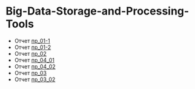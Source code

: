 # Big-Data-Storage-and-Processing-Tools
- Отчет [пр_01-1](https://github.com/SofiaNikolaeva-adey-201/Big-Data-Storage-and-Processing-Tools/blob/main/BDSAPT_pr_1_01_NikolaevaSG.pdf)
- Отчет [пр_01-2](https://github.com/SofiaNikolaeva-adey-201/Big-Data-Storage-and-Processing-Tools/blob/main/BDSAPT_pr_1_02_NikolaevaSG.pdf)
- Отчет [пр_02](https://github.com/SofiaNikolaeva-adey-201/Big-Data-Storage-and-Processing-Tools/blob/main/BDSAPT_pr_02_NikolaevaSG.pdf)
- Отчет [пр_04_01](https://github.com/SofiaNikolaeva-adey-201/Big-Data-Storage-and-Processing-Tools/blob/main/BDSAPT_pr_4_01_NikolaevaSG.ipynb)
- Отчет [пр_04_02](https://github.com/SofiaNikolaeva-adey-201/Big-Data-Storage-and-Processing-Tools/blob/main/BDSAPT_pr_04_02_NikolaevaSG.ipynb)
- Отчет [пр_03](https://github.com/SofiaNikolaeva-adey-201/Big-Data-Storage-and-Processing-Tools/blob/main/BDSAPT_pr_03_NikolaevaSG.pdf)
- Отчет [пр_03_02](https://github.com/SofiaNikolaeva-adey-201/Big-Data-Storage-and-Processing-Tools/blob/main/BDSAPT_pr_03_02_NikolaevaSG.pdf)
